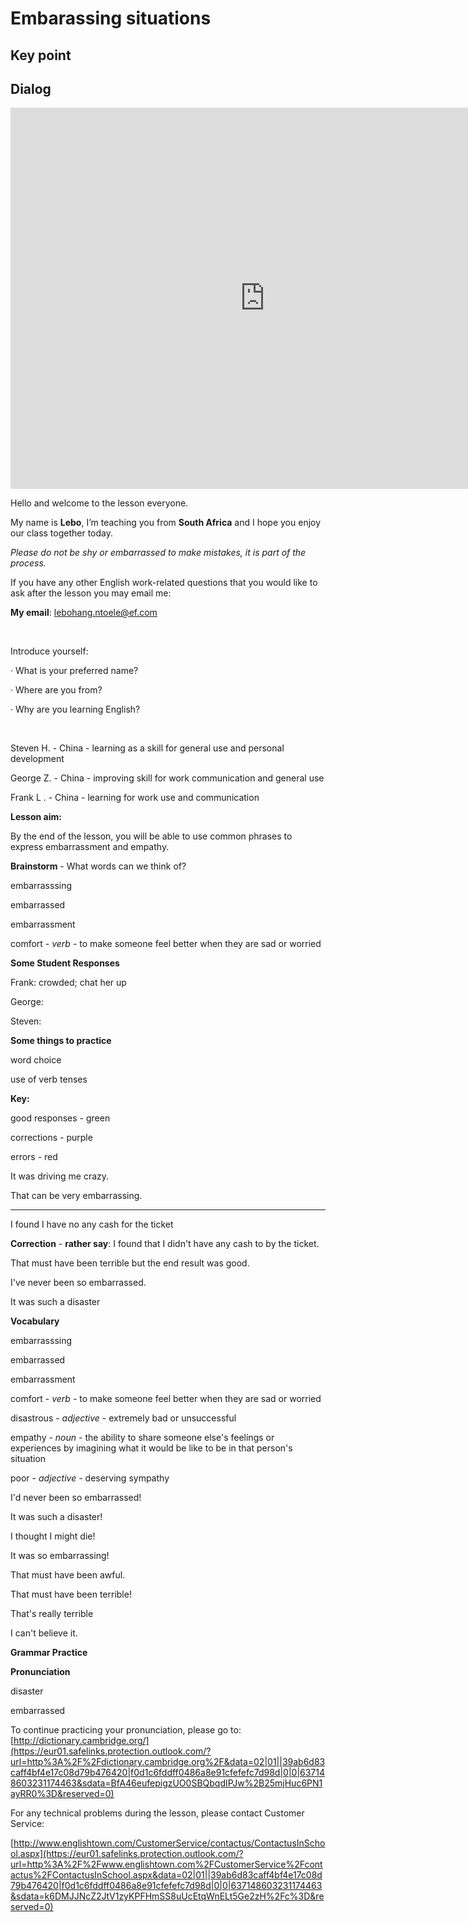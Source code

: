 # Embarassing situations

## Key point



## Dialog

<iframe name="easyXDM_default4465_provider" id="easyXDM_default4465_provider" src="https://cns.ef-cdn.com/Juno/EvcContent/23/07/Embarrassing_situations/index.html?api_v=0.0.13&amp;accessKey=480c2838-d1cc-4e8a-b895-df7b0f77d3d1&amp;attendanceToken=99505c71-4800-49a6-9706-795365057ef9&amp;xdm_e=https%3A%2F%2Fevc.ef.com.cn&amp;xdm_c=default4465&amp;xdm_p=1" frameborder="0" style="box-sizing: border-box; width: 813px; height: 609.75px;"></iframe>

Hello and welcome to the lesson everyone.

My name is **Lebo**, I’m teaching you from **South Africa** and I hope you enjoy our class together today.



*Please do not be shy or embarrassed to make mistakes, it is part of the process.*



If you have any other English work-related questions that you would like to ask after the lesson you may email me:

**My email**: [lebohang.ntoele@ef.com](mailto:lebohang.ntoele@ef.com)

​                               

Introduce yourself:

·    What is your preferred name?

·    Where are you from?

·    Why are you learning English?

​                               

Steven H. - China - learning as a skill for general use and personal development 

George Z. - China - improving skill for work communication and general use 

Frank L . - China - learning for work use and communication 



**Lesson aim:**

By the end of the lesson, you will be able to use common phrases to express embarrassment and empathy.





**Brainstorm** - What words can we think of?

embarrasssing

embarrassed 

embarrassment 

comfort - *verb -* to make someone feel better when they are sad or worried 



**Some Student Responses**

Frank: crowded; chat her up

George: 

Steven: 







**Some things to practice**

word choice

use of verb tenses



**Key:**

good responses - green

corrections - purple

errors - red



It was driving me crazy.



That can be very embarrassing. 

______________________________________



I found I have no any cash for the ticket

**Correction** - **rather say**: I found that I didn't have any cash to by the ticket.



That must have been terrible but the end result was good. 



I've never been so embarrassed. 

It was such a disaster













**Vocabulary** 

embarrasssing

embarrassed 

embarrassment 

comfort - *verb -* to make someone feel better when they are sad or worried 

disastrous - *adjective -* extremely bad or unsuccessful

empathy - *noun -* the ability to share someone else's feelings or experiences by imagining what it would be like to be in that person's situation

poor - *adjective -* deserving sympathy





I'd never been so embarrassed! 

It was such a disaster!

I thought I might die!

It was so embarrassing!



That must have been awful.

That must have been terrible!

That's really terrible

I can't believe it. 













**Grammar Practice** 

 

 

**Pronunciation**

disaster

embarrassed





To continue practicing your pronunciation, please go to: [http://dictionary.cambridge.org/](https://eur01.safelinks.protection.outlook.com/?url=http%3A%2F%2Fdictionary.cambridge.org%2F&data=02|01||39ab6d83caff4bf4e17c08d79b476420|f0d1c6fddff0486a8e91cfefefc7d98d|0|0|637148603231174463&sdata=BfA46eufepigzUO0SBQbqdIPJw%2B25mjHuc6PN1ayRR0%3D&reserved=0)



For any technical problems during the lesson, please contact Customer Service: 

[http://www.englishtown.com/CustomerService/contactus/ContactusInSchool.aspx](https://eur01.safelinks.protection.outlook.com/?url=http%3A%2F%2Fwww.englishtown.com%2FCustomerService%2Fcontactus%2FContactusInSchool.aspx&data=02|01||39ab6d83caff4bf4e17c08d79b476420|f0d1c6fddff0486a8e91cfefefc7d98d|0|0|637148603231174463&sdata=k6DMJJNcZ2JtV1zyKPFHmSS8uUcEtqWnELt5Ge2zH%2Fc%3D&reserved=0)